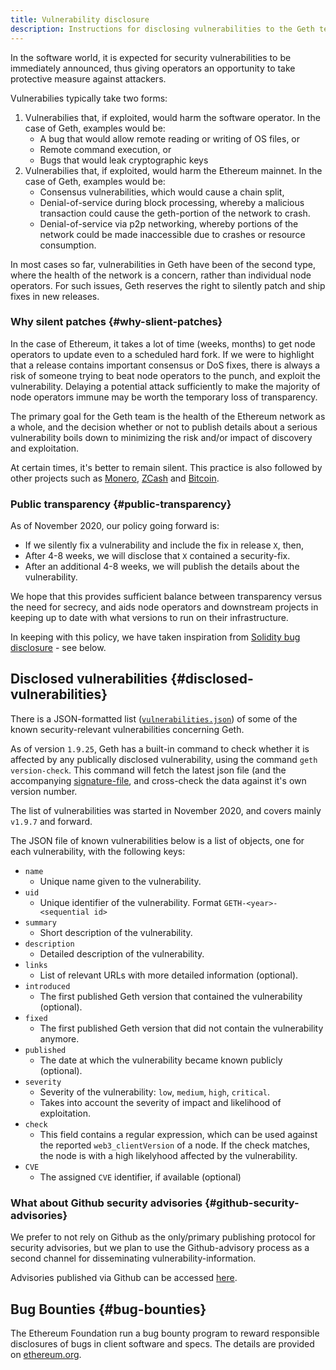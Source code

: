 ```yaml
---
title: Vulnerability disclosure
description: Instructions for disclosing vulnerabilities to the Geth team
---
```


In the software world, it is expected for security vulnerabilities to be immediately announced, thus giving operators an opportunity to take protective measure against attackers.

Vulnerabilies typically take two forms:

1. Vulnerabilies that, if exploited, would harm the software operator. In the case of Geth, examples would be:
   - A bug that would allow remote reading or writing of OS files, or
   - Remote command execution, or
   - Bugs that would leak cryptographic keys
2. Vulnerabilies that, if exploited, would harm the Ethereum mainnet. In the case of Geth, examples would be:
   - Consensus vulnerabilities, which would cause a chain split,
   - Denial-of-service during block processing, whereby a malicious transaction could cause the geth-portion of the network to crash.
   - Denial-of-service via p2p networking, whereby portions of the network could be made
     inaccessible due to crashes or resource consumption.

In most cases so far, vulnerabilities in Geth have been of the second type, where the health of the network is a concern, rather than individual node operators. For such issues, Geth reserves the right to silently patch and ship fixes in new releases.

### Why silent patches {#why-slient-patches}

In the case of Ethereum, it takes a lot of time (weeks, months) to get node operators to update even to a scheduled hard fork. If we were to highlight that a release contains important consensus or DoS fixes, there is always a risk of someone trying to beat node operators to the punch, and exploit the vulnerability. Delaying a potential attack sufficiently to make the majority of node operators immune may be worth the temporary loss of transparency.

The primary goal for the Geth team is the health of the Ethereum network as a whole, and the decision whether or not to publish details about a serious vulnerability boils down to minimizing the risk and/or impact of discovery and exploitation.

At certain times, it's better to remain silent. This practice is also followed by other projects such as [Monero](https://www.getmonero.org/2017/05/17/disclosure-of-a-major-bug-in-cryptonote-based-currencies.html), [ZCash](https://electriccoin.co/blog/zcash-counterfeiting-vulnerability-successfully-remediated/) and [Bitcoin](https://www.coindesk.com/the-latest-bitcoin-bug-was-so-bad-developers-kept-its-full-details-a-secret).

### Public transparency {#public-transparency}

As of November 2020, our policy going forward is:

- If we silently fix a vulnerability and include the fix in release `X`, then,
- After 4-8 weeks, we will disclose that `X` contained a security-fix.
- After an additional 4-8 weeks, we will publish the details about the vulnerability.

We hope that this provides sufficient balance between transparency versus the need for secrecy, and aids node operators and downstream projects in keeping up to date with what versions to run on their infrastructure.

In keeping with this policy, we have taken inspiration from [Solidity bug disclosure](https://solidity.readthedocs.io/en/develop/bugs.html) - see below.

## Disclosed vulnerabilities {#disclosed-vulnerabilities}

There is a JSON-formatted list ([`vulnerabilities.json`](/vulnerabilities.json)) of some of the known security-relevant vulnerabilities concerning Geth.

As of version `1.9.25`, Geth has a built-in command to check whether it is affected by any publically disclosed vulnerability, using the command `geth version-check`. This command will fetch the latest json file (and the accompanying [signature-file](vulnerabilities.json.minisig), and cross-check the data against it's own version number.

The list of vulnerabilities was started in November 2020, and covers mainly `v1.9.7` and forward.

The JSON file of known vulnerabilities below is a list of objects, one for each vulnerability, with the following keys:

- `name`
  - Unique name given to the vulnerability.
- `uid`
  - Unique identifier of the vulnerability. Format `GETH-<year>-<sequential id>`
- `summary`
  - Short description of the vulnerability.
- `description`
  - Detailed description of the vulnerability.
- `links`
  - List of relevant URLs with more detailed information (optional).
- `introduced`
  - The first published Geth version that contained the vulnerability (optional).
- `fixed`
  - The first published Geth version that did not contain the vulnerability anymore.
- `published`
  - The date at which the vulnerability became known publicly (optional).
- `severity`
  - Severity of the vulnerability: `low`, `medium`, `high`, `critical`.
  - Takes into account the severity of impact and likelihood of exploitation.
- `check`
  - This field contains a regular expression, which can be used against the reported `web3_clientVersion` of a node. If the check
    matches, the node is with a high likelyhood affected by the vulnerability.
- `CVE`
  - The assigned `CVE` identifier, if available (optional)

### What about Github security advisories {#github-security-advisories}

We prefer to not rely on Github as the only/primary publishing protocol for security advisories, but we plan to use the Github-advisory process as a second channel for disseminating vulnerability-information.

Advisories published via Github can be accessed [here](https://github.com/ethereum/go-ethereum/security/advisories?state=published).

## Bug Bounties {#bug-bounties}

The Ethereum Foundation run a bug bounty program to reward responsible disclosures of bugs in client software and specs. The details are provided on [ethereum.org](https://ethereum.org/en/bug-bounty/).
